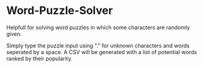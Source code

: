 # Word-Puzzle-Solver


Helpfull for solving word puzzles in which some characters are randomly given.

Simply type the puzzle input using "." for unknown characters and words seperated by a space. A CSV will be generated with a list of potential words ranked by their popularity.


